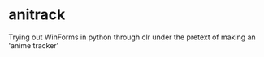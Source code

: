 # anitrack
Trying out WinForms in python through clr under the pretext of making an 'anime tracker'
